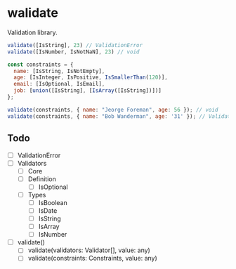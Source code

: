# walidate

Validation library.

```javascript
validate([IsString], 23) // ValidationError
validate([IsNumber, IsNotNaN], 23) // void

const constraints = {
  name: [IsString, IsNotEmpty],
  age: [IsInteger, IsPositive, IsSmallerThan(120)],
  email: [IsOptional, IsEmail],
  job: [union([IsString], [IsArray([IsString])])]
};

validate(constraints, { name: "Jeorge Foreman", age: 56 }); // void
validate(constraints, { name: "Bob Wanderman", age: '31' }); // ValidationError
```

## Todo

- [ ] ValidationError
- [ ] Validators
  - [ ] Core
  - [ ] Definition
    - [ ] IsOptional
  - [ ] Types
    - [ ] IsBoolean
    - [ ] IsDate
    - [ ] IsString
    - [ ] IsArray
    - [ ] IsNumber
- [ ] validate()
  - [ ] validate(validators: Validator[], value: any)
  - [ ] validate(constraints: Constraints, value: any)
